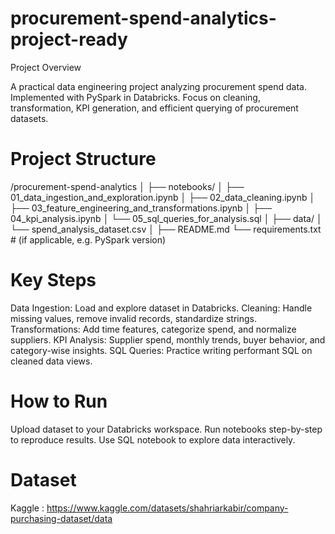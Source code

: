 # procurement-spend-analytics-project-ready

Project Overview

A practical data engineering project analyzing procurement spend data.
Implemented with PySpark in Databricks.
Focus on cleaning, transformation, KPI generation, and efficient querying of procurement datasets.

# Project Structure 

/procurement-spend-analytics
│
├── notebooks/
│   ├── 01_data_ingestion_and_exploration.ipynb
│   ├── 02_data_cleaning.ipynb
│   ├── 03_feature_engineering_and_transformations.ipynb
│   ├── 04_kpi_analysis.ipynb
│   └── 05_sql_queries_for_analysis.sql
│
├── data/
│   └── spend_analysis_dataset.csv
│
├── README.md
└── requirements.txt  # (if applicable, e.g. PySpark version)

# Key Steps

Data Ingestion: Load and explore dataset in Databricks.
Cleaning: Handle missing values, remove invalid records, standardize strings.
Transformations: Add time features, categorize spend, and normalize suppliers.
KPI Analysis: Supplier spend, monthly trends, buyer behavior, and category-wise insights.
SQL Queries: Practice writing performant SQL on cleaned data views.

# How to Run

Upload dataset to your Databricks workspace.
Run notebooks step-by-step to reproduce results.
Use SQL notebook to explore data interactively.

# Dataset 
Kaggle : https://www.kaggle.com/datasets/shahriarkabir/company-purchasing-dataset/data
